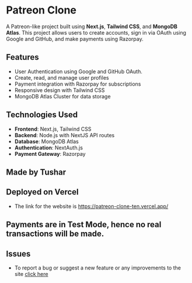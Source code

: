# Patreon Clone

A Patreon-like project built using **Next.js**, **Tailwind CSS**, and **MongoDB Atlas**. This project allows users to create accounts, sign in via OAuth using Google and GitHub, and make payments using Razorpay.

## Features

- User Authentication using Google and GitHub OAuth.
- Create, read, and manage user profiles
- Payment integration with Razorpay for subscriptions
- Responsive design with Tailwind CSS
- MongoDB Atlas Cluster for data storage

## Technologies Used

- **Frontend**: Next.js, Tailwind CSS
- **Backend**: Node.js with NextJS API routes
- **Database**: MongoDB Atlas
- **Authentication**: NextAuth.js
- **Payment Gateway**: Razorpay

## Made by Tushar

## Deployed on Vercel

- The link for the website is https://patreon-clone-ten.vercel.app/

## Payments are in Test Mode, hence no real transactions will be made.

## Issues

- To report a bug or suggest a new feature or any improvements to the site <a href="https://github.com/rxshabN/patreon-clone/issues">click here<a/>
